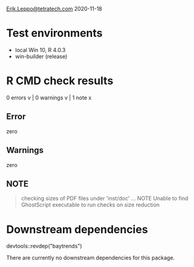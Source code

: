 Erik.Leppo@tetratech.com
2020-11-18

# Test environments
* local Win 10, R 4.0.3
* win-builder (release)

# R CMD check results

0 errors v | 0 warnings v | 1 note x

## Error
zero

## Warnings
zero

## NOTE
> checking sizes of PDF files under 'inst/doc' ... NOTE
  Unable to find GhostScript executable to run checks on size reduction

# Downstream dependencies
devtools::revdep("baytrends")

There are currently no downstream dependencies for this package.
